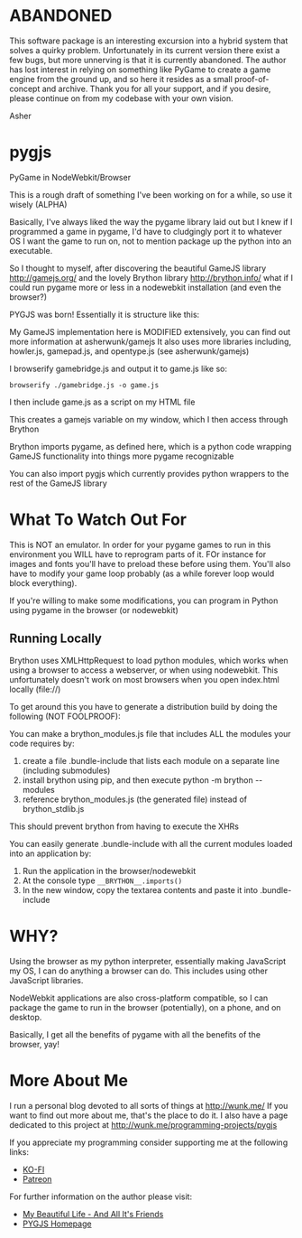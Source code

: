 # ABANDONED

This software package is an interesting excursion into a hybrid system that solves a quirky problem. Unfortunately in its current version there exist a few bugs, but more unnerving is that it is currently abandoned. The author has lost interest in relying on something like PyGame to create a game engine from the ground up, and so here it resides as a small proof-of-concept and archive. Thank you for all your support, and if you desire, please continue on from my codebase with your own vision.

Asher

# pygjs

PyGame in NodeWebkit/Browser

This is a rough draft of something I've been working on for a while, so use it wisely (ALPHA)

Basically, I've always liked the way the pygame library laid out but I knew if I programmed a game in pygame, I'd have to cludgingly port it to whatever OS I want the game to run on, not to mention package up the python into an executable.

So I thought to myself, after discovering the beautiful GameJS library http://gamejs.org/ and the lovely Brython library http://brython.info/ what if I could run pygame more or less in a nodewebkit installation (and even the browser?)

PYGJS was born!  Essentially it is structure like this:

My GameJS implementation here is MODIFIED extensively, you can find out more information at asherwunk/gamejs  It also uses more libraries including, howler.js, gamepad.js, and opentype.js (see asherwunk/gamejs)

I browserify gamebridge.js and output it to game.js like so:

```
browserify ./gamebridge.js -o game.js
```

I then include game.js as a script on my HTML file

This creates a gamejs variable on my window, which I then access through Brython

Brython imports pygame, as defined here, which is a python code wrapping GameJS functionality into things more pygame recognizable

You can also import pygjs which currently provides python wrappers to the rest of the GameJS library

# What To Watch Out For

This is NOT an emulator.  In order for your pygame games to run in this environment you WILL have to reprogram parts of it.  FOr instance for images and fonts you'll have to preload these before using them.  You'll also have to modify your game loop probably (as a while forever loop would block everything).

If you're willing to make some modifications, you can program in Python using pygame in the browser (or nodewebkit)

## Running Locally

Brython uses XMLHttpRequest to load python modules, which works when using a browser to access a webserver, or when using nodewebkit.  This unfortunately doesn't work on most browsers when you open index.html locally (file://)

To get around this you have to generate a distribution build by doing the following (NOT FOOLPROOF):

You can make a brython_modules.js file that includes ALL the modules your code requires by:

1. create a file .bundle-include that lists each module on a separate line (including submodules)
2. install brython using pip, and then execute python -m brython --modules
3. reference brython_modules.js (the generated file) instead of brython_stdlib.js

This should prevent brython from having to execute the XHRs

You can easily generate .bundle-include with all the current modules loaded into an application by:

1. Run the application in the browser/nodewebkit
2. At the console type `__BRYTHON__.imports()`
3. In the new window, copy the textarea contents and paste it into .bundle-include

# WHY?

Using the browser as my python interpreter, essentially making JavaScript my OS, I can do anything a browser can do.  This includes using other JavaScript libraries.

NodeWebkit applications are also cross-platform compatible, so I can package the game to run in the browser (potentially), on a phone, and on desktop.

Basically, I get all the benefits of pygame with all the benefits of the browser, yay!

# More About Me

I run a personal blog devoted to all sorts of things at http://wunk.me/  If you want to find out more about me, that's the place to do it.
I also have a page dedicated to this project at http://wunk.me/programming-projects/pygjs

If you appreciate my programming consider supporting me at the following links:
* [KO-FI](http://ko-fi.com/asherwolfstein)
* [Patreon](https://www.patreon.com/asherwolfstein)

For further information on the author please visit:
* [My Beautiful Life - And All It's Friends](http://wunk.me/ "Personal Blog")
* [PYGJS Homepage](http://wunk.me/programming-projects/pygjs/)
